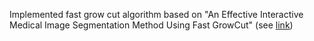 Implemented fast grow cut algorithm based on "An Effective Interactive Medical Image Segmentation Method Using Fast GrowCut" (see [link](https://nac.spl.harvard.edu/files/nac/files/zhu-miccai2014.pdf))
